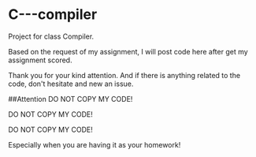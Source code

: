 # C---compiler
Project for class Compiler.

Based on the request of my assignment, I will post code here after get my assignment scored.

Thank you for your kind attention. And if there is anything related to the code, don't hesitate and new an issue.

##Attention
DO NOT COPY MY CODE! 

DO NOT COPY MY CODE!

DO NOT COPY MY CODE!

Especially when you are having it as your homework!
